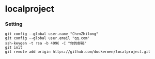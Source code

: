 # localproject
### Setting
```shell
git config --global user.name "ChenZhilong"
git config --global user.email "qq.com"
ssh-keygen -t rsa -b 4096 -C "你的邮箱"
git init
git remote add origin https://github.com/dockermen/localproject.git
```
